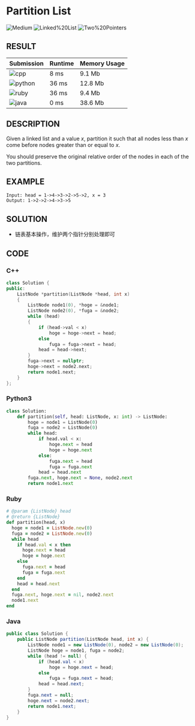 # Partition List

![Medium](https://img.shields.io/badge/-Medium-f0ad4e.svg) ![Linked%20List](https://img.shields.io/badge/-Linked%20List-007ec6.svg) ![Two%20Pointers](https://img.shields.io/badge/-Two%20Pointers-007ec6.svg)

## RESULT

| Submission                                                        | Runtime | Memory Usage |
| ----------------------------------------------------------------- | ------- | ------------ |
| ![cpp](https://img.shields.io/badge/leetcode082-cpp-f34b7d.svg)   | 8 ms    | 9.1 Mb       |
| ![python](https://img.shields.io/badge/leetcode082-py-3572A5.svg) | 36 ms   | 12.8 Mb      |
| ![ruby](https://img.shields.io/badge/leetcode082-rb-701516.svg)   | 36 ms   | 9.4 Mb       |
| ![java](https://img.shields.io/badge/leetcode082-java-b07219.svg) | 0 ms    | 38.6 Mb      |

## DESCRIPTION

Given a linked list and a value *x*, partition it such that all nodes less than *x* come before nodes greater than or equal to *x*.

You should preserve the original relative order of the nodes in each of the two partitions.

## EXAMPLE

```plain
Input: head = 1->4->3->2->5->2, x = 3
Output: 1->2->2->4->3->5
```

## SOLUTION

* 链表基本操作，维护两个指针分别处理即可

## CODE

### C++

```cpp
class Solution {
public:
	ListNode *partition(ListNode *head, int x)
	{
		ListNode node1(0), *hoge = &node1;
		ListNode node2(0), *fuga = &node2;
		while (head)
		{
			if (head->val < x)
				hoge = hoge->next = head;
			else
				fuga = fuga->next = head;
			head = head->next;
		}
		fuga->next = nullptr;
		hoge->next = node2.next;
		return node1.next;
	}
};
```

### Python3

```python
class Solution:
    def partition(self, head: ListNode, x: int) -> ListNode:
        hoge = node1 = ListNode(0)
        fuga = node2 = ListNode(0)
        while head:
            if head.val < x:
                hoge.next = head
                hoge = hoge.next
            else:
                fuga.next = head
                fuga = fuga.next
            head = head.next
        fuga.next, hoge.next = None, node2.next
        return node1.next
```

### Ruby

```ruby
# @param {ListNode} head
# @return {ListNode}
def partition(head, x)
  hoge = node1 = ListNode.new(0)
  fuga = node2 = ListNode.new(0)
  while head
    if head.val < x then
      hoge.next = head
      hoge = hoge.next
    else
      fuga.next = head
      fuga = fuga.next
    end
    head = head.next
  end
  fuga.next, hoge.next = nil, node2.next
  node1.next
end
```

### Java

```java
public class Solution {
    public ListNode partition(ListNode head, int x) {
        ListNode node1 = new ListNode(0), node2 = new ListNode(0);
        ListNode hoge = node1, fuga = node2;
        while (head != null) {
            if (head.val < x)
                hoge = hoge.next = head;
            else
                fuga = fuga.next = head;
            head = head.next;
        }
        fuga.next = null;
        hoge.next = node2.next;
        return node1.next;
    }
}
```
